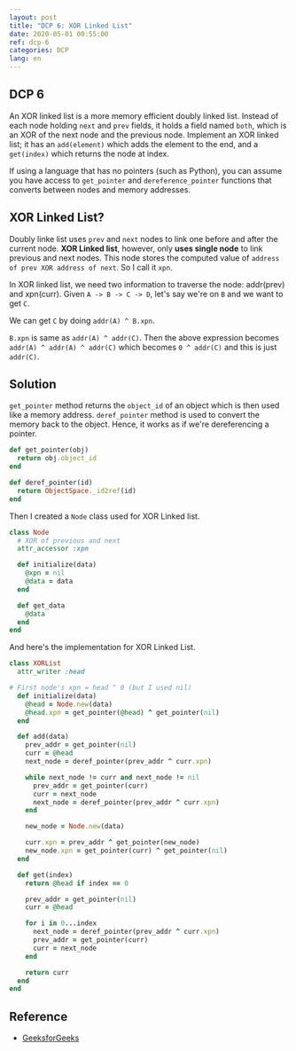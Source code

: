 ```yaml
---
layout: post
title: "DCP 6: XOR Linked List"
date: 2020-05-01 00:55:00
ref: dcp-6
categories: DCP
lang: en
---
```


## **DCP 6**

An XOR linked list is a more memory efficient doubly linked list. Instead of each node holding `next` and `prev` fields, it holds a field named `both`, which is an XOR of the next node and the previous node. Implement an XOR linked list; it has an `add(element)` which adds the element to the end, and a `get(index)` which returns the node at index.

If using a language that has no pointers (such as Python), you can assume you have access to `get_pointer` and `dereference_pointer` functions that converts between nodes and memory addresses.

<div class="divider"></div>

## **XOR Linked List?**
Doubly linke list uses `prev` and `next` nodes to link one before and after the current node.
**XOR Linked list**, however, only **uses single node** to link previous and next nodes.
This node stores the computed value of `address of prev XOR address of next`. So I call it `xpn`.

In XOR linked list, we need two information to traverse the node: addr(prev) and xpn(curr).
Given `A -> B -> C -> D`, let's say we're on `B` and we want to get `C`.  

We can get `C` by doing `addr(A) ^ B.xpn`.

`B.xpn` is same as `addr(A) ^ addr(C)`. Then the above expression becomes
`addr(A) ^ addr(A) ^ addr(C)` which becomes `0 ^ addr(C)` and this is just `addr(C)`.

## **Solution**

`get_pointer` method returns the `object_id` of an object which is then used like a memory address.
`deref_pointer` method is used to convert the memory back to the object. Hence, it
works as if we're dereferencing a pointer.

```rb
def get_pointer(obj)
  return obj.object_id
end

def deref_pointer(id)
  return ObjectSpace._id2ref(id)
end
```

Then I created a `Node` class used for XOR Linked list.
```rb
class Node
  # XOR of previous and next
  attr_accessor :xpn

  def initialize(data)
    @xpn = nil
    @data = data
  end

  def get_data
    @data
  end
end
```

And here's the implementation for XOR Linked List.
```rb
class XORList
  attr_writer :head

# First node's xpn = head ^ 0 (but I used nil)
  def initialize(data)
    @head = Node.new(data)
    @head.xpn = get_pointer(@head) ^ get_pointer(nil)
  end

  def add(data)
    prev_addr = get_pointer(nil)
    curr = @head
    next_node = deref_pointer(prev_addr ^ curr.xpn)

    while next_node != curr and next_node != nil
      prev_addr = get_pointer(curr)
      curr = next_node
      next_node = deref_pointer(prev_addr ^ curr.xpn)
    end

    new_node = Node.new(data)

    curr.xpn = prev_addr ^ get_pointer(new_node)
    new_node.xpn = get_pointer(curr) ^ get_pointer(nil)
  end

  def get(index)
    return @head if index == 0

    prev_addr = get_pointer(nil)
    curr = @head

    for i in 0...index
      next_node = deref_pointer(prev_addr ^ curr.xpn)
      prev_addr = get_pointer(curr)
      curr = next_node
    end

    return curr
  end
end
```

## **Reference**
- [GeeksforGeeks]()
